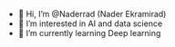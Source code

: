 - 👋 Hi, I’m @Naderrad (Nader Ekramirad)
- 👀 I’m interested in AI and data science 
- 🌱 I’m currently learning Deep learning 


<!---
Naderrad/Naderrad is a ✨ special ✨ repository because its `README.md` (this file) appears on your GitHub profile.
You can click the Preview link to take a look at your changes.
--->
